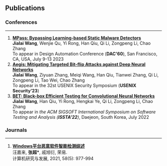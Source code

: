 Publications
------------------
### Conferences 
------------------
1.	[**MPass: Bypassing Learning-based Static Malware Detectors**](/chs/publications/23-MPass)  
    **Jialai Wang**, Wenjie Qu, Yi Rong, Han Qiu, Qi Li, Zongpeng Li, Chao Zhang\
    To appear in Design Automation Conference (__DAC'60__), San Francisco, CA, USA, July 9-13 2023
2.	[**Aegis: Mitigating Targeted Bit-flip Attacks against Deep Neural Networks**](/chs/publications/23-Aegis)  
    **Jialai Wang**, Ziyuan Zhang, Meiqi Wang, Han Qiu, Tianwei Zhang, Qi Li, Zongpeng Li, Tao Wei, Chao Zhang\
    To appear in the 32st USENIX Security Symposium (__USENIX Security’23__)
3.	[**BET: Black-box Efficient Testing for Convolutional Neural Networks**](/chs/publications/issta22-bet)  
    **Jialai Wang**, Han Qiu, Yi Rong, Hengkai Ye, Qi Li, Zongpeng Li, Chao Zhang\
    To appear in _the ACM SIGSOFT International Symposium on Software Testing and Analysis (**ISSTA'22**)_, Daejeon, South Korea, July 2022

### Journals  
------------------
1.  [**Windows平台恶意软件智能检测综述**](https://crad.ict.ac.cn/CN/10.7544/issn1000-1239.2021.20200964)  
    汪嘉来, __张超\*__, 戚旭衍, 荣易.    
    计算机研究与发展, 2021, 58(5): 977-994 
